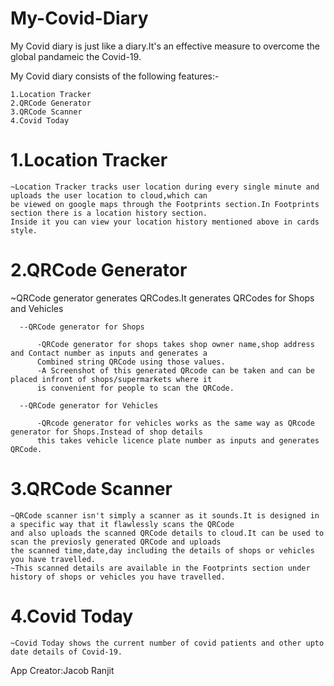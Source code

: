 # My-Covid-Diary

My Covid diary is just like a diary.It's an effective measure to overcome the global pandameic the Covid-19.

My Covid diary consists of the following features:-

    1.Location Tracker
    2.QRCode Generator
    3.QRCode Scanner
    4.Covid Today
    
 # 1.Location Tracker
  
    ~Location Tracker tracks user location during every single minute and uploads the user location to cloud,which can 
    be viewed on google maps through the Footprints section.In Footprints section there is a location history section.
    Inside it you can view your location history mentioned above in cards style.

<!-------------------------------------------------------------------------------------------------------------------->  

 # 2.QRCode Generator 

  ~QRCode generator generates QRCodes.It generates QRCodes for Shops and Vehicles
  
      --QRCode generator for Shops
          
          -QRCode generator for shops takes shop owner name,shop address and Contact number as inputs and generates a
          Combined string QRCode using those values.
          -A Screenshot of this generated QRcode can be taken and can be placed infront of shops/supermarkets where it 
          is convenient for people to scan the QRCode.
      
      --QRCode generator for Vehicles
          
          -QRcode generator for vehicles works as the same way as QRcode generator for Shops.Instead of shop details
          this takes vehicle licence plate number as inputs and generates QRCode.

<!--------------------------------------------------------------------------------------------------------------------->

 # 3.QRCode Scanner
  
    ~QRCode scanner isn't simply a scanner as it sounds.It is designed in a specific way that it flawlessly scans the QRCode
    and also uploads the scanned QRCode details to cloud.It can be used to scan the previosly generated QRCode and uploads
    the scanned time,date,day including the details of shops or vehicles you have travelled.
    ~This scanned details are available in the Footprints section under history of shops or vehicles you have travelled.

<!--------------------------------------------------------------------------------------------------------------------->

# 4.Covid Today

    ~Covid Today shows the current number of covid patients and other upto date details of Covid-19.
  
<!--------------------------------------------------------------------------------------------------------------------->
App Creator:Jacob Ranjit

